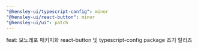 ```yaml
---
"@hensley-ui/typescript-config": minor
"@hensley-ui/react-button": minor
"@hensley-ui/ui": patch
---
```


feat: 모노레포 패키지화 react-button 및 typescript-config package 초기 릴리즈
